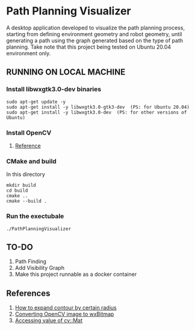 # Path Planning Visualizer
A desktop application developed to visualize the path planning process, starting from defining environment geometry and robot geometry, until generating a path using the graph generated based on the type of path planning. 
Take note that this project being tested on Ubuntu 20.04 environment only.

## RUNNING ON LOCAL MACHINE

### Install libwxgtk3.0-dev binaries
```
sudo apt-get update -y
sudo apt-get install -y libwxgtk3.0-gtk3-dev  (PS: for Ubuntu 20.04)
sudo apt-get install -y libwxgtk3.0-dev  (PS: for other versions of Ubuntu)
```

### Install OpenCV 
1. [Reference](https://docs.opencv.org/4.x/d7/d9f/tutorial_linux_install.html)

### CMake and build
In this directory
```
mkdir build
cd build
cmake ..
cmake --build .
```

### Run the exectubale
```
./PathPlanningVisualizer
```

## TO-DO
1. Path Finding
2. Add Visibility Graph
3. Make this project runnable as a docker container

## References
1. [How to expand contour by certain radius](https://stackoverflow.com/questions/58981397/how-to-dilate-a-contour-by-a-specific-number-of-pixels-without-iterating-over-e)
2. [Converting OpenCV image to wxBitmap](https://github.com/PBfordev/wxopencvtest)
3. [Accessing value of cv::Mat](https://docs.opencv.org/3.3.0/db/da5/tutorial_how_to_scan_images.html)
